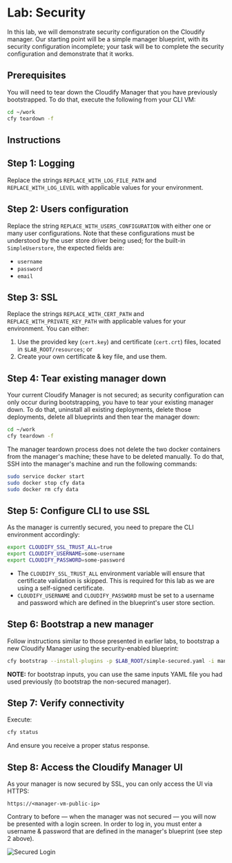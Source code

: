 # Lab: Security

In this lab, we will demonstrate security configuration on the Cloudify manager. Our starting point will be a simple manager blueprint, with its security configuration incomplete; your task will be to complete the security configuration and demonstrate that it works.

## Prerequisites

You will need to tear down the Cloudify Manager that you have previously bootstrapped.
To do that, execute the following from your CLI VM:

```bash
cd ~/work
cfy teardown -f
```

## Instructions
















## Step 1: Logging

Replace the strings `REPLACE_WITH_LOG_FILE_PATH` and `REPLACE_WITH_LOG_LEVEL` with applicable values for your environment.

## Step 2: Users configuration

Replace the string `REPLACE_WITH_USERS_CONFIGURATION` with either one or many user configurations. Note that these configurations must be understood by the user store driver being used; for the built-in `SimpleUserstore`, the expected fields are:

* `username`
* `password`
* `email`

## Step 3: SSL

Replace the strings `REPLACE_WITH_CERT_PATH` and `REPLACE_WITH_PRIVATE_KEY_PATH` with applicable values for your environment. You can either:

1. Use the provided key (`cert.key`) and certificate (`cert.crt`) files, located in `$LAB_ROOT/resources`; or
2. Create your own certificate & key file, and use them.

## Step 4: Tear existing manager down

Your current Cloudify Manager is not secured; as security configuration can only occur during bootstrapping, you have to tear your existing manager down. To do that,
uninstall all existing deployments, delete those deployments, delete all blueprints and then tear the manager down:

```bash
cd ~/work
cfy teardown -f
```

The manager teardown process does not delete the two docker containers from the manager's machine; these have to be deleted manually. To do that, SSH into the manager's
machine and run the following commands:

```bash
sudo service docker start
sudo docker stop cfy data
sudo docker rm cfy data
```

## Step 5: Configure CLI to use SSL

As the manager is currently secured, you need to prepare the CLI environment accordingly:

```bash
export CLOUDIFY_SSL_TRUST_ALL=true
export CLOUDIFY_USERNAME=some-username
export CLOUDIFY_PASSWORD=some-password
```

* The `CLOUDIFY_SSL_TRUST_ALL` environment variable will ensure that certificate validation is skipped. This is required for this lab as we are using a self-signed certificate.
* `CLOUDIFY_USERNAME` and `CLOUDIFY_PASSWORD` must be set to a username and password which are defined in the blueprint's user store section.

## Step 6: Bootstrap a new manager

Follow instructions similar to those presented in earlier labs, to bootstrap a new Cloudify Manager using the security-enabled blueprint:

```bash
cfy bootstrap --install-plugins -p $LAB_ROOT/simple-secured.yaml -i manager-inputs.yaml
```

**NOTE:** for bootstrap inputs, you can use the same inputs YAML file you had used previously (to bootstrap the non-secured manager).

## Step 7: Verify connectivity

Execute:

```bash
cfy status
```

And ensure you receive a proper status response.

## Step 8: Access the Cloudify Manager UI

As your manager is now secured by SSL, you can only access the UI via HTTPS:

```
https://<manager-vm-public-ip>
```

Contrary to before — when the manager was not secured — you will now be presented with a login screen. In order to log in, you must enter a username & password that are defined
in the manager's blueprint (see step 2 above).

![Secured Login](../../../raw/3.4.0/security/login.png "Secured Login")